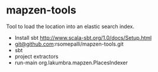 # mapzen-tools

Tool to load the location into an elastic search index.

- Install sbt http://www.scala-sbt.org/1.0/docs/Setup.html
- git@github.com:rsomepalli/mapzen-tools.git
- sbt
- project extractors
- run-main org.lakumbra.mapzen.PlacesIndexer
